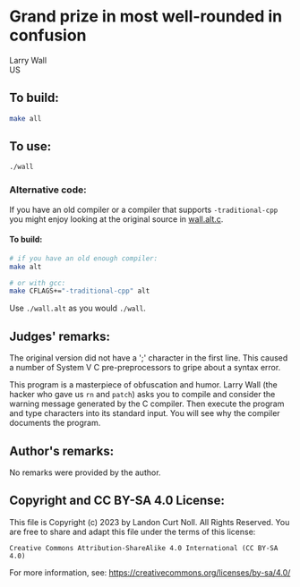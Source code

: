 # Grand prize in most well-rounded in confusion

Larry Wall  
US 

## To build:

```sh
make all
```

## To use:

```sh
./wall
```

### Alternative code:

If you have an old compiler or a compiler that supports `-traditional-cpp` you
might enjoy looking at the original source in [wall.alt.c](wall.alt.c).

#### To build:

```sh
# if you have an old enough compiler:
make alt

# or with gcc:
make CFLAGS+="-traditional-cpp" alt
```

Use `./wall.alt` as you would `./wall`.

## Judges' remarks:

The original version did not have a ';' character in the first line.
This caused a number of System V C pre-preprocessors to gripe about a
syntax error.

This program is a masterpiece of obfuscation and humor.  Larry Wall
(the hacker who gave us `rn` and `patch`) asks you to compile and consider
the warning message generated by the C compiler.  Then execute the
program and type characters into its standard input.  You will see why
the compiler documents the program.

## Author's remarks:

No remarks were provided by the author.

## Copyright and CC BY-SA 4.0 License:

This file is Copyright (c) 2023 by Landon Curt Noll.  All Rights Reserved.
You are free to share and adapt this file under the terms of this license:

    Creative Commons Attribution-ShareAlike 4.0 International (CC BY-SA 4.0)

For more information, see: https://creativecommons.org/licenses/by-sa/4.0/
